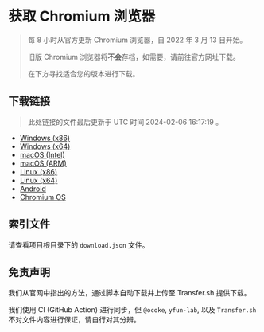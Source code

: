 # 获取 Chromium 浏览器

> 每 8 小时从官方更新 Chromium 浏览器，自 2022 年 3 月 13 日开始。
> 
> 旧版 Chromium 浏览器将**不会**存档，如需要，请前往官方网址下载。
>
> 在下方寻找适合您的版本进行下载。

## 下载链接

> 此处链接的文件最后更新于 UTC 时间 2024-02-06 16:17:19
。

- [Windows (x86)](https://transfer.sh/7OnYEPt6Hk/Win.zip)
- [Windows (x64)](https://transfer.sh/96lvUW5TC8/Win_x64.zip)
- [macOS (Intel)](https://transfer.sh/3gOfQpoptr/Mac.zip)
- [macOS (ARM)](https://transfer.sh/xBeFqIxQEb/Mac_Arm.zip)
- [Linux (x86)](https://transfer.sh/RbbLPFRTof/Linux.zip)
- [Linux (x64)](https://transfer.sh/YNMtW73bJG/Linux_x64.zip)
- [Android](https://transfer.sh/7h3RxoKk6u/Android.zip)
- [Chromium OS](https://transfer.sh/3e6qK3hxNQ/Linux_ChromiumOS_Full.zip)

## 索引文件

请查看项目根目录下的 `download.json` 文件。

## 免责声明

我们从官网中指出的方法，通过脚本自动下载并上传至 Transfer.sh 提供下载。

我们使用 CI (GitHub Action) 进行同步，但 `@ocoke`, `yfun-lab`, 以及 `Transfer.sh` 不对文件内容进行保证，请自行对其分辨。
